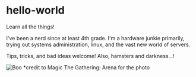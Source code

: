 # hello-world

Learn all the things!

I've been a nerd since at least 4th grade. I'm a hardware junkie primarily, trying out systems administration, linux, and the vast new world of servers.

Tips, tricks, and bad ideas welcome! Also, hamsters and darkness...!

![Boo](https://user-images.githubusercontent.com/88226500/140710722-b4e8a6f8-34f2-4cd4-b261-3d5f487d9f2c.jpg)
*credit to Magic The Gathering: Arena for the photo
